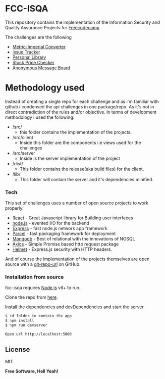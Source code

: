 # FCC-ISQA

This repository contains the implementation of the Information Security and Quality Assurance Projects for [Freecodecamp].


The challenges are the following
  - [Metric-Imperial Converter](https://fcc-isqa.herokuapp.com/metrics)
  - [Issue Tracker](https://fcc-isqa.herokuapp.com/issuetracker)
  - [Personal Library](https://fcc-isqa.herokuapp.com/books)
  - [Stock Price Checker](https://fcc-isqa.herokuapp.com/stockdata)
  - [Anonymous Message Board](https://fcc-isqa.herokuapp.com/messageboards)

# Methodology used

Instead of creating a single repo for each challenge and as i'm familiar with github i condensed the api challenges in one package/repo.
As it's not in direct contradiction of the rules and/or objective.
In terms of development methodology i used the following:
  
  - /src/
    - this folder contains the implementation of the projects. 
  - /src/client
    - Inside this folder are the components i.e views used for the challenges
  - /src/server
    - Inside is the server implementation of the project
  - /dist/
    - This folder contains the release(aka build files) for the client.
  - /lib/
    - This folder will contain the server and it's dependencies minified.


### Tech

This set of challenges uses a number of open source projects to work properly:
* [React] - Great Javascript library for Building user interfaces
* [node.js] - evented I/O for the backend
* [Express] - fast node.js network app framework 
* [Parcel] - fast packaging framework for deployment
* [Mongodb] - Best of relational with the innovations of NOSQL
* [Axios]   - Simple Promise based http request package
* [Helmet] - Express.js security with HTTP headers.


And of course the implementation of the projects themselves are open source with a [git-repo-url]
 on GitHub.

### Installation from source

fcc-isqa  requires [Node.js](https://nodejs.org/) v6+ to run.

Clone the repo from [here](https://github.com/jonniebigodes/fcc-isqa.git).

Install the dependencies and devDependencies and start the server.

```sh
$ cd folder to contain the app
$ npm install 
$ npm run devserver

Open url http://localhost:5000
```


License
----

MIT


**Free Software, Hell Yeah!**

[//]: # (These are reference links used in the body of this note and get stripped out when the markdown processor does its job. There is no need to format nicely because it shouldn't be seen. Thanks SO - http://stackoverflow.com/questions/4823468/store-comments-in-markdown-syntax)


   
   [git-repo-url]: <https://github.com/jonniebigodes/fcc-isqa.git>
   [node.js]: <http://nodejs.org>
   [express]: <http://expressjs.com>
   [React]: <https://facebook.github.io/react/>
   [Parcel]: <https://parceljs.org/>
   [Mongodb]: <https://www.mongodb.com/>
   [PlGh]:  <https://github.com/jonniebigodes/fcc-isqa/tree/master/plugins/github/readme.md>
   [Axios]: <https://github.com/axios/axios>
   [Helmet]: <https://helmetjs.github.io/>
   [Freecodecamp]:<https://www.freecodecamp.org/>
  